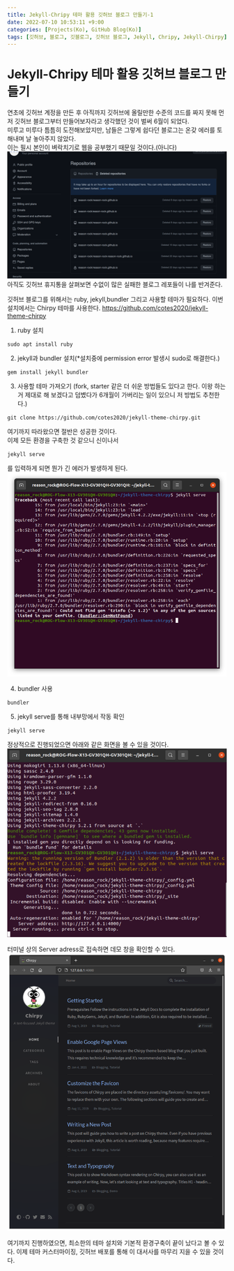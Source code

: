 ```yaml
---
title: Jekyll-Chripy 테마 활용 깃허브 블로그 만들기-1
date: 2022-07-10 10:53:11 +9:00
categories: [Projects(Ko), GitHub Blog(Ko)]
tags: [깃허브, 블로그, 깃블로그, 깃허브 블로그, Jekyll, Chripy, Jekyll-Chirpy]
---
```


<h1>Jekyll-Chripy 테마 활용 깃허브 블로그 만들기</h1>
연초에 깃허브 계정을 만든 후 아직까지 깃허브에 올릴만한 수준의 코드를 짜지 못해 먼저 깃허브 블로그부터 만들어보자라고 생각했던 것이 벌써 6월이 되었다. <br>
미루고 미루다 틈틈히 도전해보았지만, 남들은 그렇게 쉽다던 블로그는 온갖 에러를 토해내며 날 놓아주지 않았다. <br>
이는 필시 본인이 벼락치기로 웹을 공부했기 때문일 것이다.(아니다) <br>
 <img src="/assets/img/GH_Blog/GH_History.png">
아직도 깃허브 휴지통을 살펴보면 수없이 많은 실패한 블로그 레포들이 나를 반겨준다. <br>

깃허브 블로그를 위해서는 ruby, jekyll,bundler 그리고 사용할 테마가 필요하다.
이번 설치에서는 Chirpy 테마를 사용한다.
https://github.com/cotes2020/jekyll-theme-chirpy


1. ruby 설치
```  
sudo apt install ruby
```
2. jekyll과 bundler 설치(*설치중에 permission error 발생시 sudo로 해결한다.)
```
gem install jekyll bundler
```
3. 사용할 테마 가져오기 (fork, starter 같은 더 쉬운 방법들도 있다고 한다. 이왕 하는 거 제대로 해 보겠다고 덤볐다가 6개월이 가버리는 일이 있으니 저 방법도 추천한다.)
```
git clone https://github.com/cotes2020/jekyll-theme-chirpy.git
```
여기까지 따라왔으면 절반은 성공한 것이다. <br>
이제 모든 환경을 구축한 것 같으니 신이나서
```
jekyll serve
```
를 입력하게 되면 뭔가 긴 에러가 발생하게 된다.
 <img src="/assets/img/GH_Blog/jekyll serve issue.png">


4. bundler 사용
```
bundler
```

5. jekyll serve를 통해 내부망에서 작동 확인
```
jekyll serve
```
정상적으로 진행되었으면 아래와 같은 화면을 볼 수 있을 것이다.
 <img src="/assets/img/GH_Blog/jekyllserve_complete.png">

터미널 상의 Server adress로 접속하면 데모 창을 확인할 수 있다.
 <img src="/assets/img/GH_Blog/initial_window.png">

여기까지 진행하였으면, 최소한의 테마 설치와 기본적 환경구축이 끝이 났다고 볼 수 있다.
이제 테마 커스터마이징, 깃허브 배포를 통해 이 대서사를 마무리 지을 수 있을 것이다.